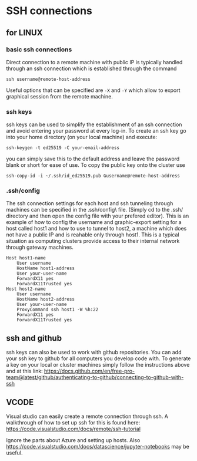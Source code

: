 # SSH connections

## for LINUX

### basic ssh connections

Direct connection to a remote machine with public IP is typically handled
through an ssh connection which is established through the command

```console
ssh username@remote-host-address
```

Useful options that can be specified are `-X` and `-Y` which allow to export
graphical session from the remote machine.

### ssh keys

ssh keys can be used to simplify the establishment of an ssh connection and
avoid entering your password at every log-in. To create an ssh key go into your
home directory (on your local machine) and execute:

```console
ssh-keygen -t ed25519 -C your-email-address
```

you can simply save this to the default address and leave the password blank
or short for ease of use.
To copy the public key onto the cluster use

```console
ssh-copy-id -i ~/.ssh/id_ed25519.pub Gusername@remote-host-address
```

### .ssh/config

The ssh connection settings for each host and ssh tunneling through machines can
be specified in the \.ssh/config\ file. (Simply cd to the .ssh/ directory and
then open the config file with your prefered editor). This is an example of how
to config the username and graphic-export setting for a host called host1 and
how to use to tunnel to host2, a machine which does not have a public IP and is
reahable only through host1. This is a typical situation as computing clusters
provide access to their internal network through gateway machines.

```console
Host host1-name
    User username
    HostName host1-address
    User your-user-name
    ForwardX11 yes
    ForwardX11Trusted yes
Host host2-name
    User username
    HostName host2-address
    User your-user-name
    ProxyCommand ssh host1 -W %h:22
    ForwardX11 yes
    ForwardX11Trusted yes
```

## ssh and  github

ssh keys can also be used to work with github repositories. You can add your ssh
key to github for all computers you develop code with.
To generate a key on your local or cluster machines simply follow the instructions above and at this link:
https://docs.github.com/en/free-pro-team@latest/github/authenticating-to-github/connecting-to-github-with-ssh

## VCODE

Visual studio can easily create a remote connection through ssh.
A walkthrough of how to set up ssh for this is found here:
https://code.visualstudio.com/docs/remote/ssh-tutorial

Ignore the parts about Azure and setting up hosts. 
Also https://code.visualstudio.com/docs/datascience/jupyter-notebooks may be useful. 
